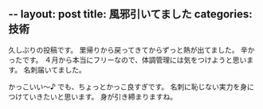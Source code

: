 --
layout: post
title: 風邪引いてました
categories: 技術
--

久しぶりの投稿です。
里帰りから戻ってきてからずっと熱が出てました。
辛かったです。
４月から本当にフリーなので、体調管理には気をつけようと思います。
名刺届いてました。

かっこいい～♪
でも、ちょっとかっこ良すぎです。
名刺に恥じない実力を身につけていきたいと思います。
身が引き締まりますね。
